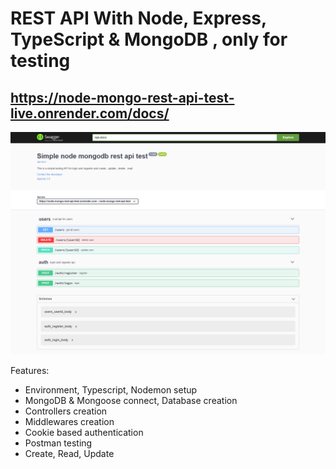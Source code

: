 # REST API With Node, Express, TypeScript & MongoDB , only for testing

## https://node-mongo-rest-api-test-live.onrender.com/docs/

![Alt text](screencapture-localhost-8080-docs-2024-01-08-19_28_16.png)

Features:

- Environment, Typescript, Nodemon setup
- MongoDB & Mongoose connect, Database creation
- Controllers creation
- Middlewares creation
- Cookie based authentication
- Postman testing
- Create, Read, Update

